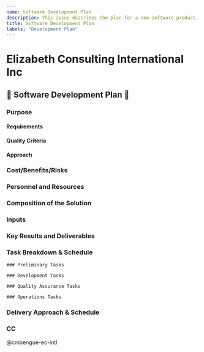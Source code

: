 ```yaml
---
name: Software Development Plan
description: This issue describes the plan for a new software product.
title: Software Development Plan
labels: "Development Plan"
---
```

# Elizabeth Consulting International Inc
## 📜 Software Development Plan 📜
### Purpose
<!-- State the purpose of this software product. What are the overall goals and objectives? -->


#### Requirements
<!-- Requirements of the solution. -->


#### Quality Criteria
<!-- A quantitative statement of the solution’s specifications. -->


#### Approach
<!-- How will you solve the associated problem? -->


### Cost/Benefits/Risks
<!-- Analyze the cost/benefits/risks associated with the proposal. -->


### Personnel and Resources
<!-- List the resources and personnel required to implement the Proposal. 
Lead: 
Support:
Reviewers:
Other Stakeholders:
-->


### Composition of the Solution
<!-- Describe the main components of the software solution. -->


### Inputs
<!-- Describe the inputs to the software solution. -->


### Key Results and Deliverables
<!-- Describe the key results, deliverables, quality expectations, and performance metrics. -->


### Task Breakdown & Schedule
<!-- A preliminary list of PRs and a preliminary timeline of PRs, milestones, and key results. -->


```[tasklist]
### Preliminary Tasks
```


```[tasklist]
### Development Tasks
```


```[tasklist]
### Quality Assurance Tasks
```


```[tasklist]
### Operations Tasks
```


### Delivery Approach & Schedule
<!-- Estimate the delivery of interim products and the final product.  
- Delivery Date: YYYY-MM-DD
-->


### CC
@cmbengue-ec-intl
